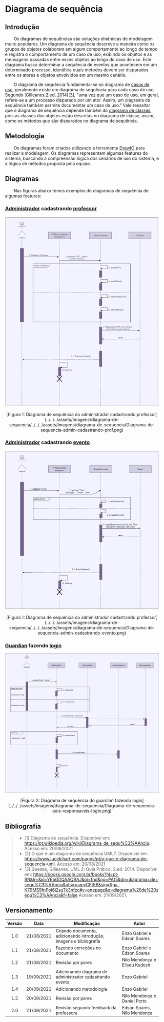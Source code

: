 # Diagrama de sequência

## Introdução
&emsp;&emsp;Os diagramas de sequências são soluções dinâmicas de modelagem muito populares. Um diagrama de sequência descreve a maneira como os grupos de objetos colaboram em algum comportamento ao longo do tempo e registra o comportamento de um caso de uso, exibindo os objetos e as mensagens passadas entre esses objetos ao longo do caso de uso. Este diagrama busca determinar a sequência de eventos que acontecem em um determinado processo, identifica quais métodos devem ser disparados entre os atores e objetos envolvidos em um mesmo cenário.

&emsp;&emsp;O diagrama de sequência fundamenta-se no diagrama de [casos de uso](./casos-de-uso.md), geralmente existe um diagrama de sequência para cada caso de uso. Segundo (Gilleanes,2.ed. 2014)[[3]](#bibliografia), "uma vez que um caso de uso, em geral, refere-se a um processo disparado por um ator. Assim, um diagrama de sequência também permite documentar um caso de uso." Vale ressaltar que o diagrama de sequência depende também do [diagrama de classes](../modelagem-estatica/diagrama-de-classes.md), pois as classes dos objetos estão descritas no diagrama de classe, assim, como os métodos que são disparados no diagrama de sequência.


## Metodologia

&emsp;&emsp;Os diagramas foram criados utilizando a ferramenta [DrawIO](https://app.diagrams.net/) para realizar a modelagem. Os diagramas representam algumas features do sistema, buscando a compreensão lógica dos cenários de uso do sistema, e a lógica de métodos proposta pela equipe.
## Diagramas

&emsp;&emsp;Nas figuras abaixo temos exemplos de diagramas de sequência de algumas features:

### [Administrador](/2021.1_G6_Curumim/base/requisitos/modelagem/lexicos/#lexico-administrador) cadastrando [professor](/2021.1_G6_Curumim/base/requisitos/modelagem/lexicos/#lexico-professores)

![Administrador cadastrando professor](../../../assets/imagens/diagrama-de-sequencia/Diagrama-de-sequencia-admin-cadastrando-prof.png)
<center>[Figura 1: Diagrama de sequência do administrador cadastrando professor](../../../assets/imagens/diagrama-de-sequencia/../../../assets/imagens/diagrama-de-sequencia/Diagrama-de-sequencia-admin-cadastrando-prof.png)</center>

### [Administrador](/2021.1_G6_Curumim/base/requisitos/modelagem/lexicos/#lexico-administrador) cadastrando [evento](/2021.1_G6_Curumim/base/requisitos/modelagem/lexicos/#lexico-evento)

![Administrador cadastrando professor](../../../assets/imagens/diagrama-de-sequencia/Diagrama-de-sequencia-admin-cadastrando-evento.png)
<center>[Figura 1: Diagrama de sequência do administrador cadastrando professor](../../../assets/imagens/diagrama-de-sequencia/../../../assets/imagens/diagrama-de-sequencia/Diagrama-de-sequencia-admin-cadastrando-evento.png)</center>

### [Guardian](/2021.1_G6_Curumim/base/requisitos/modelagem/lexicos/#lexico-responsavel) fazendo [login](/2021.1_G6_Curumim/base/requisitos/modelagem/lexicos/#lexico-login) 

![Responsável fazendo login](../../../assets/imagens/diagrama-de-sequencia/Diagrama-de-sequencia-pais-responsaveis-login.png)
<center>[Figura 2: Diagrama de sequência do guardian fazendo login](../../../assets/imagens/diagrama-de-sequencia/Diagrama-de-sequencia-pais-responsaveis-login.png)</center>

## Bibliografia

> - [1] Diagrama de sequência. Disponível em:
<https://pt.wikipedia.org/wiki/Diagrama_de_sequ%C3%AAncia>. Acesso em: 20/08/2021
> - [2] O que é um diagrama de sequência UML?. Disponível em:
<https://www.lucidchart.com/pages/pt/o-que-e-diagrama-de-sequencia-uml>. Acesso em: 20/08/2021
> - [3] Guedes, Gilleanes. UML 2: Guia Prático. 2.ed. 2014. Disponível em: <https://books.google.com.br/books?hl=pt-BR&lr=&id=YEaGDQAAQBAJ&oi=fnd&pg=PA15&dq=diagrama+de+sequ%C3%AAncia&ots=rcapyCFtE8&sig=Rga-K79MS9fnPoi6j2suTk3nfzc#v=onepage&q=diagrama%20de%20sequ%C3%AAncia&f=false> Acesso em: 21/09/2021.

## Versionamento
| Versão | Data | Modificação | Autor |
| :-: | -- | -- | -- |
|1.0| 21/08/2021 | Criando documento, adicionando introdução, imagens e bibliografia | Enzo Gabriel e Edson Soares |
|1.1| 21/08/2021 | Fazendo correções no documento | Enzo Gabriel e Edson Soares |
|1.2| 21/08/2021 | Revisão por pares| Nilo Mendonça e Eliseu Kadesh |
|1.3| 19/09/2021 | Adicionando diagrama de administrador cadastrando evento | Enzo Gabriel |
|1.4| 20/09/2021 | Adicionando metodologia | Enzo Gabriel |
|1.5| 20/09/2021 | Revisão por pares| Nilo Mendonça e Daniel Porto |
|2.0| 21/09/2021 | Revisão segundo feedback da professora | Edson Soares, Nilo Mendonça |


